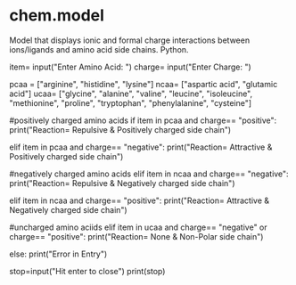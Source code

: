 # chem.model
Model that displays ionic and formal charge interactions between ions/ligands and amino acid side chains. Python.



item= input("Enter Amino Acid: ")
charge= input("Enter Charge: ")

pcaa = ["arginine", "histidine", "lysine"]
ncaa= ["aspartic acid", "glutamic acid"]
ucaa= ["glycine", "alanine", "valine", "leucine", "isoleucine", "methionine", "proline", "tryptophan", "phenylalanine", "cysteine"]


#positively charged amino acids
if item in pcaa and charge== "positive":
        print("Reaction= Repulsive & Positively charged side chain")

elif item in pcaa and charge== "negative":
        print("Reaction= Attractive & Positively charged side chain")

#negatively charged amino acids
elif item in ncaa and charge== "negative":
        print("Reaction= Repulsive & Negatively charged side chain")

elif item in ncaa and charge== "positive":
        print("Reaction= Attractive & Negatively charged side chain")

#uncharged amino aciids
elif item in ucaa and charge== "negative" or charge== "positive":
        print("Reaction= None & Non-Polar side chain")

else: print("Error in Entry")

stop=input("Hit enter to close")
print(stop)
